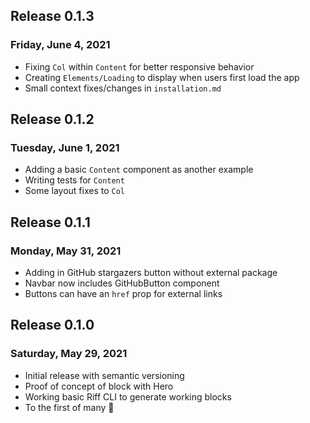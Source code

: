 ## Release 0.1.3

### Friday, June 4, 2021

- Fixing `Col` within `Content` for better responsive behavior
- Creating `Elements/Loading` to display when users first load the app
- Small context fixes/changes in `installation.md`

## Release 0.1.2

### Tuesday, June 1, 2021

- Adding a basic `Content` component as another example
- Writing tests for `Content`
- Some layout fixes to `Col`

## Release 0.1.1

### Monday, May 31, 2021

- Adding in GitHub stargazers button without external package
- Navbar now includes GitHubButton component
- Buttons can have an `href` prop for external links

## Release 0.1.0

### Saturday, May 29, 2021

- Initial release with semantic versioning
- Proof of concept of block with Hero
- Working basic Riff CLI to generate working blocks
- To the first of many 🥂